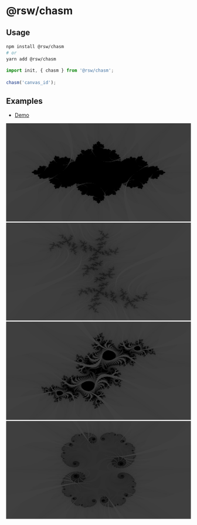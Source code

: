 # @rsw/chasm

## Usage

```bash
npm install @rsw/chasm
# or
yarn add @rsw/chasm
```

```js
import init, { chasm } from '@rsw/chasm';

chasm('canvas_id');
```

## Examples

* [Demo](https://github.com/lencx/learn-wasm)

![1](https://raw.githubusercontent.com/rwasm/rsw-chasm/main/assets/1.png)\
![2](https://raw.githubusercontent.com/rwasm/rsw-chasm/main/assets/2.png)\
![3](https://raw.githubusercontent.com/rwasm/rsw-chasm/main/assets/3.png)\
![4](https://raw.githubusercontent.com/rwasm/rsw-chasm/main/assets/4.png)
